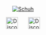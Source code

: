 <p align="center">
  <a href="https://github.com/Schuh1337">
    <img src="https://readme-typing-svg.demolab.com?font=Fira+Code&size=33&duration=3333&color=a600ff&center=true&vCenter=true&width=333&lines=<%20Schuh%20>" alt="Schuh" /></a> 
</p>

<p align="center">
  <a href="https://discord.com/users/492707412504215552"><img width="32px" alt="Discord" src="https://cdn.prod.website-files.com/6257adef93867e50d84d30e2/636e0a69f118df70ad7828d4_icon_clyde_blurple_RGB.svg"/></a>
  &#8287;&#8287;&#8287;&#8287;&#8287;
  <a href="https://silky.lol"><img width="32px" alt="Discord" src="https://icones.pro/wp-content/uploads/2022/10/icone-robot-bleu.png"/></a>
</p>
